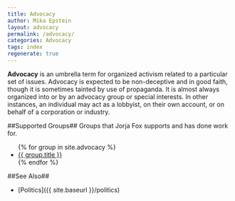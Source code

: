 ```yaml
---
title: Advocacy
author: Mika Epstein
layout: advocacy
permalink: /advocacy/
categories: Advocacy
tags: index
regenerate: true
---
```


**Advocacy** is an umbrella term for organized activism related to a particular set of issues. Advocacy is expected to be non-deceptive and in good faith, though it is sometimes tainted by use of propaganda. It is almost always organized into or by an advocacy group or special interests. In other instances, an individual may act as a lobbyist, on their own account, or on behalf of a corporation or industry.

##Supported Groups##
Groups that Jorja Fox supports and has done work for.

<ul>
{% for group in site.advocacy %}
	<li><a href="{{ site.baseurl }}{{ group.url }}">{{ group.title }}</a></li>
{% endfor %}
</ul>

##See Also##
* [Politics]({{ site.baseurl }}/politics)
